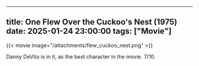  ---
title: One Flew Over the Cuckoo's Nest (1975)
date: 2025-01-24 23:00:00
tags: ["Movie"]
---

{{< movie image="/attachments/flew_cuckoo_nest.png" >}}

Danny DeVito is in it, as the best character in the movie. 7/10.
